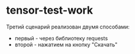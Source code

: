 # tensor-test-work
 Третий сценарий реализован двумя способами:
- первый - через библиотеку requests
- второй - нажатием на кнопку "Скачать"